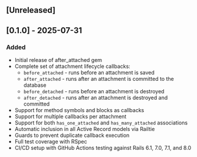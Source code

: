 ## [Unreleased]

## [0.1.0] - 2025-07-31

### Added
- Initial release of after_attached gem
- Complete set of attachment lifecycle callbacks:
  - `before_attached` - runs before an attachment is saved
  - `after_attached` - runs after an attachment is committed to the database
  - `before_detached` - runs before an attachment is destroyed
  - `after_detached` - runs after an attachment is destroyed and committed
- Support for method symbols and blocks as callbacks
- Support for multiple callbacks per attachment
- Support for both `has_one_attached` and `has_many_attached` associations
- Automatic inclusion in all Active Record models via Railtie
- Guards to prevent duplicate callback execution
- Full test coverage with RSpec
- CI/CD setup with GitHub Actions testing against Rails 6.1, 7.0, 7.1, and 8.0
